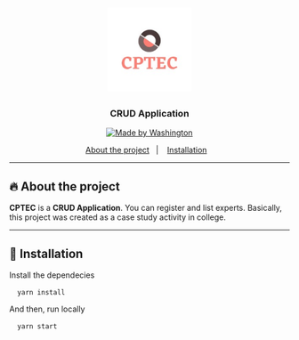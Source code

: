 <h1 align="center">
  <img alt="CPTEC" title="CPTEC" src="./github/Free_Sample_By_Wix.jpeg" width="150px" />
</h1>

<h3 align="center">
  CRUD Application
</h3>

<p align="center">

  <a href="https://www.linkedin.com/in/juniorwmr/">
    <img alt="Made by Washington" src="https://img.shields.io/badge/made%20by-juniorwmr-%11d95844">
  </a>

  <!-- <img alt="License" src="https://img.shields.io/badge/licence-MIT-%23d95844"> -->

</p>

<p align="center">
  <a href="#rocket-about-the-project">About the project</a>&nbsp;&nbsp;&nbsp;|&nbsp;&nbsp;&nbsp;
  <a href="#checkered_flag-installation">Installation</a>&nbsp;&nbsp;&nbsp;
</p>

<hr>

## :fire: About the project
**CPTEC** is a **CRUD Application**. You can register and list experts. Basically, this project was created as a case study activity in college.

<hr>

## :checkered_flag: Installation 

Install the dependecies 

``` 
  yarn install 
```
And then, run locally 
``` 
  yarn start
```

